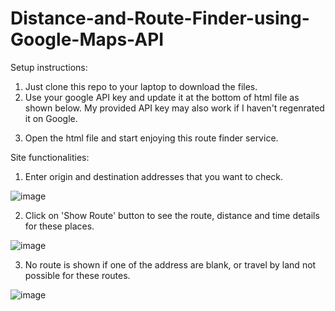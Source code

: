# Distance-and-Route-Finder-using-Google-Maps-API

Setup instructions:
1. Just clone this repo to your laptop to download the files.
2. Use your google API key and update it at the bottom of html file as shown below. My provided API key may also work if I haven't regenrated it on Google.
<script src="https://maps.googleapis.com/maps/api/js?key={ENTER KEY HERE}&libraries=places&callback=initMap"></script>
3. Open the html file and start enjoying this route finder service.


Site functionalities:

1. Enter origin and destination addresses that you want to check.

![image](https://user-images.githubusercontent.com/86712652/210174692-7c22be6d-42b2-4ab3-932a-5603543b25e4.png)


2. Click on 'Show Route' button to see the route, distance and time details for these places.

![image](https://user-images.githubusercontent.com/86712652/210174704-fa7ae573-8611-4e14-8e03-9c75a345ac06.png)


3. No route is shown if one of the address are blank, or travel by land not possible for these routes.

![image](https://user-images.githubusercontent.com/86712652/210174715-16558cae-9041-46e7-8c25-8c79d9654309.png)

